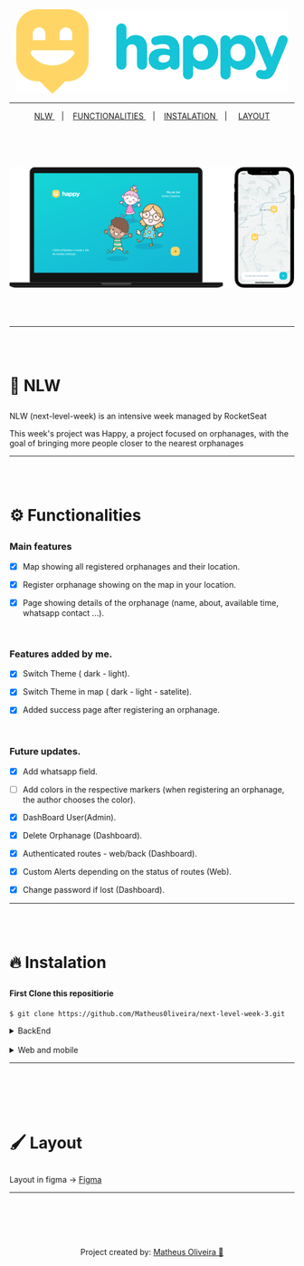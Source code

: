 <div align='center'>

  <img src='./.github/logo.svg'/>

  <hr/>

<a href='#nlw'>NLW </a> &nbsp;&nbsp;&nbsp;|&nbsp;&nbsp;&nbsp;
<a href='#functionalities'>FUNCTIONALITIES </a> &nbsp;&nbsp;&nbsp;|&nbsp;&nbsp;&nbsp;
<a href='#instalation'>INSTALATION </a> &nbsp;&nbsp;&nbsp;| &nbsp;&nbsp;&nbsp;
<a href='#layout'>LAYOUT </a>

<br/>
<br/>
<br/>
<br/>

  <img src='./.github/Devices.svg' width='600'/>

</div>

<br/>
<br/>
<br/>

<hr/>

<br/>
<br/>

# <p id='nlw'>🚀 NLW</p>

NLW (next-level-week) is an intensive week managed by RocketSeat

This week's project was Happy, a project focused on orphanages, with the goal of bringing more people closer to the nearest orphanages

<hr/>
<br/>
<br/>

# <p id='functionalities'>⚙ Functionalities</p>

### Main features

- [x] Map showing all registered orphanages and their location.

- [x] Register orphanage showing on the map in your location.

- [x] Page showing details of the orphanage (name, about, available time, whatsapp contact ...).

<br/>

### Features added by me.

- [x] Switch Theme ( dark - light).

- [x] Switch Theme in map ( dark - light - satelite).

- [x] Added success page after registering an orphanage.

<br/>

### Future updates.

- [x] Add whatsapp field.

- [ ] Add colors in the respective markers (when registering an orphanage, the author chooses the color).

- [x] DashBoard User(Admin).

- [x] Delete Orphanage (Dashboard).

- [x] Authenticated routes - web/back (Dashboard).

- [x] Custom Alerts depending on the status of routes (Web).

- [x] Change password if lost (Dashboard).

<hr/>
<br/>
<br/>

# <p id='instalation'>🔥 Instalation</p>

#### First Clone this repositiorie

```shell
$ git clone https://github.com/Matheus0liveira/next-level-week-3.git
```

<details>

<summary>BackEnd</summary>

#### For instalaitons dependncies execute: (using yarn/npm):

```shell

$ cd backend/

# yarn

$ yarn   #or yarn install


# npm

$ npm i  #or npm install

```

#### To execute the migrations run the following command:

```shell

# yarn

$ yarn typeorm migration:run


# npm

$ npm run typeorm migration:run

```

#### To delete migrations run the following command:

```shell

# yarn

# erases the last migration made
# To delete both run twice or delete the tables directly from your sgbd

$ yarn typeorm migration:revert


# npm

$ npm run typeorm migration:revert

```

#### And finally... execute...

```shell

# yarn

$ yarn dev


# npm

$ npm run dev

```

</details>

<br/>

<details>
<summary>Web and mobile</summary>

#### Apenas execute

```shell

$ cd web/
#or
$ cd mobile/

#For install dependencies

$ yarn

#or

$ npm i #or npm install

```

#### And finally...

```shell

#For execute front-end web

$ yarn start

#or

$ npm start

```

</details>

<hr/>
<br/>
<br/>
<br/>
<br/>

# <p id='layout'>🖌 Layout</p>

Layout in figma &rarr;
<a href='https://www.figma.com/file/OYtFKRuGEFKMNgeuiOnK8j/Happy-Web-Copy?node-id=2%3A3'> Figma </a>

<hr/>
<br/>
<br/>
<br/>
<br/>

<div align='center'>

Project created by: <a href='https://www.github.com/Matheus0liveira'> Matheus Oliveira 💛 </a>

</div>
